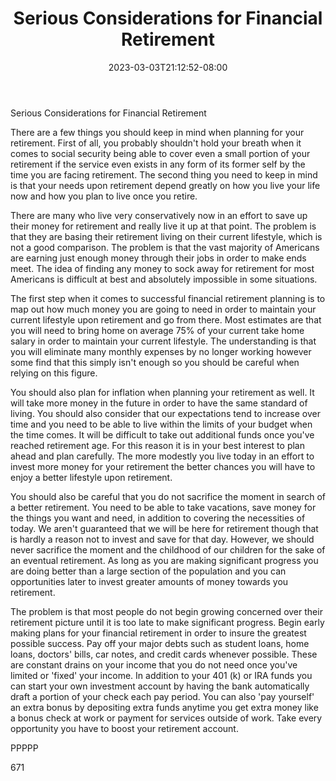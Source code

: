 ﻿---
title: "Serious Considerations for Financial Retirement"
date: 2023-03-03T21:12:52-08:00
description: "Retirement Planning Tips for Web Success"
featured_image: "/images/Retirement Planning.jpg"
tags: ["Retirement Planning"]
---

Serious Considerations for Financial Retirement

There are a few things you should keep in mind when planning for your retirement. First of all, you probably shouldn't hold your breath when it comes to social security being able to cover even a small portion of your retirement if the service even exists in any form of its former self by the time you are facing retirement. The second thing you need to keep in mind is that your needs upon retirement depend greatly on how you live your life now and how you plan to live once you retire.

There are many who live very conservatively now in an effort to save up their money for retirement and really live it up at that point. The problem is that they are basing their retirement living on their current lifestyle, which is not a good comparison. The problem is that the vast majority of Americans are earning just enough money through their jobs in order to make ends meet. The idea of finding any money to sock away for retirement for most Americans is difficult at best and absolutely impossible in some situations. 

The first step when it comes to successful financial retirement planning is to map out how much money you are going to need in order to maintain your current lifestyle upon retirement and go from there. Most estimates are that you will need to bring home on average 75% of your current take home salary in order to maintain your current lifestyle. The understanding is that you will eliminate many monthly expenses by no longer working however some find that this simply isn't enough so you should be careful when relying on this figure.

You should also plan for inflation when planning your retirement as well. It will take more money in the future in order to have the same standard of living. You should also consider that our expectations tend to increase over time and you need to be able to live within the limits of your budget when the time comes. It will be difficult to take out additional funds once you've reached retirement age. For this reason it is in your best interest to plan ahead and plan carefully. The more modestly you live today in an effort to invest more money for your retirement the better chances you will have to enjoy a better lifestyle upon retirement. 

You should also be careful that you do not sacrifice the moment in search of a better retirement. You need to be able to take vacations, save money for the things you want and need, in addition to covering the necessities of today. We aren't guaranteed that we will be here for retirement though that is hardly a reason not to invest and save for that day. However, we should never sacrifice the moment and the childhood of our children for the sake of an eventual retirement. As long as you are making significant progress you are doing better than a large section of the population and you can opportunities later to invest greater amounts of money towards you retirement.

The problem is that most people do not begin growing concerned over their retirement picture until it is too late to make significant progress. Begin early making plans for your financial retirement in order to insure the greatest possible success. Pay off your major debts such as student loans, home loans, doctors' bills, car notes, and credit cards whenever possible. These are constant drains on your income that you do not need once you've limited or 'fixed' your income. In addition to your 401 (k) or IRA funds you can start your own investment account by having the bank automatically draft a portion of your check each pay period. You can also 'pay yourself' an extra bonus by depositing extra funds anytime you get extra money like a bonus check at work or payment for services outside of work. Take every opportunity you have to boost your retirement account.

PPPPP

671

